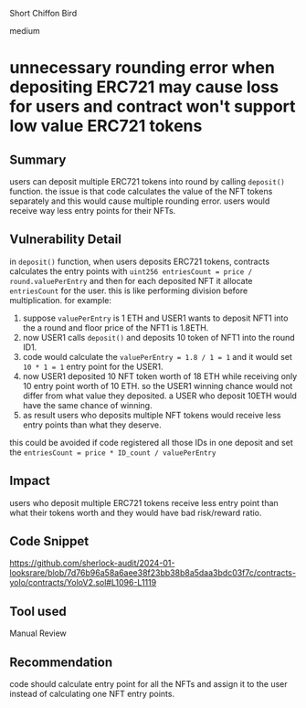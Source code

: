 Short Chiffon Bird

medium

# unnecessary rounding error when depositing ERC721 may cause loss for users and contract won't support low value ERC721 tokens

## Summary
users can deposit multiple ERC721 tokens into round by calling `deposit()` function. the issue is that code calculates the value of the NFT tokens separately and this would cause multiple rounding error. users would receive way less entry points for their NFTs.

## Vulnerability Detail
in `deposit()` function, when users deposits ERC721 tokens, contracts calculates the entry points with `uint256 entriesCount = price / round.valuePerEntry` and then for each deposited NFT it allocate `entriesCount` for the user. this is like performing division before multiplication. for example:
1. suppose `valuePerEntry`  is 1 ETH and USER1 wants to deposit NFT1 into the a round and floor price of the NFT1 is 1.8ETH.
2. now USER1 calls `deposit()` and deposits 10 token of NFT1 into the round ID1.
3. code would calculate the `valuePerEntry = 1.8 / 1 = 1` and it would set `10 * 1 = 1` entry point for the USER1.
4. now USER1 deposited 10 NFT token worth of 18 ETH while receiving only 10 entry point worth of 10 ETH. so the USER1 winning chance would not differ from what value they deposited. a USER who deposit 10ETH would have the same chance of winning.
5. as result users who deposits multiple NFT tokens would receive less entry points than what they deserve.

this could be avoided if code registered all those IDs in one deposit and set the `entriesCount = price * ID_count / valuePerEntry`

## Impact
users who deposit multiple ERC721 tokens receive less entry point than what their tokens worth and they would have bad risk/reward ratio.

## Code Snippet
https://github.com/sherlock-audit/2024-01-looksrare/blob/7d76b96a58a6aee38f23bb38b8a5daa3bdc03f7c/contracts-yolo/contracts/YoloV2.sol#L1096-L1119

## Tool used
Manual Review

## Recommendation
code should calculate entry point for all the NFTs and assign it to the user instead of calculating one NFT entry points.